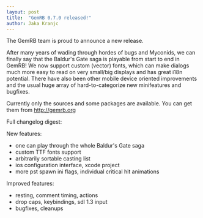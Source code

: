```yaml
---
layout: post
title:  "GemRB 0.7.0 released!"
author: Jaka Kranjc
---
```


The GemRB team is proud to announce a new release.

After many years of wading through hordes of bugs and Myconids, we can finally say
that the Baldur's Gate saga is playable from start to end in GemRB!
We now support custom (vector) fonts, which can make dialogs much more easy to read
on very small/big displays and has great i18n potential. There have also been other
mobile device oriented improvements and the usual huge array of hard-to-categorize
new minifeatures and bugfixes.

Currently only the sources and some packages are available. You can get them from http://gemrb.org

Full changelog digest:

New features:
- one can play through the whole Baldur's Gate saga
- custom TTF fonts support
- arbitrarily sortable casting list
- ios configuration interface, xcode project
- more pst spawn ini flags, individual critical hit animations

Improved features:
- resting, comment timing, actions
- drop caps, keybindings, sdl 1.3 input
- bugfixes, cleanups
